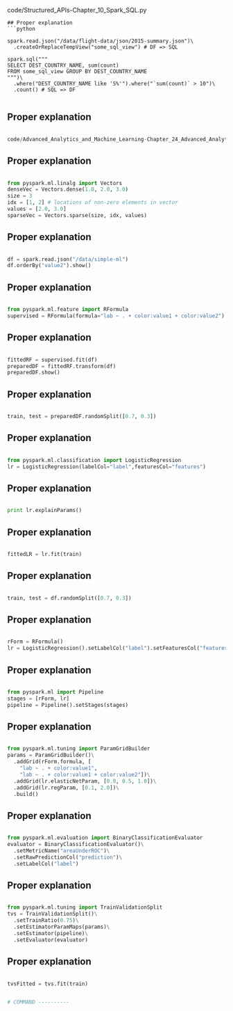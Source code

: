 
code/Structured_APIs-Chapter_10_Spark_SQL.py
```
## Proper explanation
```python

spark.read.json("/data/flight-data/json/2015-summary.json")\
  .createOrReplaceTempView("some_sql_view") # DF => SQL

spark.sql("""
SELECT DEST_COUNTRY_NAME, sum(count)
FROM some_sql_view GROUP BY DEST_COUNTRY_NAME
""")\
  .where("DEST_COUNTRY_NAME like 'S%'").where("`sum(count)` > 10")\
  .count() # SQL => DF


```
## Proper explanation
```python

code/Advanced_Analytics_and_Machine_Learning-Chapter_24_Advanced_Analytics_and_Machine_Learning.py
```
## Proper explanation
```python

from pyspark.ml.linalg import Vectors
denseVec = Vectors.dense(1.0, 2.0, 3.0)
size = 3
idx = [1, 2] # locations of non-zero elements in vector
values = [2.0, 3.0]
sparseVec = Vectors.sparse(size, idx, values)


```
## Proper explanation
```python

df = spark.read.json("/data/simple-ml")
df.orderBy("value2").show()


```
## Proper explanation
```python

from pyspark.ml.feature import RFormula
supervised = RFormula(formula="lab ~ . + color:value1 + color:value2")


```
## Proper explanation
```python

fittedRF = supervised.fit(df)
preparedDF = fittedRF.transform(df)
preparedDF.show()


```
## Proper explanation
```python

train, test = preparedDF.randomSplit([0.7, 0.3])


```
## Proper explanation
```python

from pyspark.ml.classification import LogisticRegression
lr = LogisticRegression(labelCol="label",featuresCol="features")


```
## Proper explanation
```python

print lr.explainParams()


```
## Proper explanation
```python

fittedLR = lr.fit(train)


```
## Proper explanation
```python

train, test = df.randomSplit([0.7, 0.3])


```
## Proper explanation
```python

rForm = RFormula()
lr = LogisticRegression().setLabelCol("label").setFeaturesCol("features")


```
## Proper explanation
```python

from pyspark.ml import Pipeline
stages = [rForm, lr]
pipeline = Pipeline().setStages(stages)


```
## Proper explanation
```python

from pyspark.ml.tuning import ParamGridBuilder
params = ParamGridBuilder()\
  .addGrid(rForm.formula, [
    "lab ~ . + color:value1",
    "lab ~ . + color:value1 + color:value2"])\
  .addGrid(lr.elasticNetParam, [0.0, 0.5, 1.0])\
  .addGrid(lr.regParam, [0.1, 2.0])\
  .build()


```
## Proper explanation
```python

from pyspark.ml.evaluation import BinaryClassificationEvaluator
evaluator = BinaryClassificationEvaluator()\
  .setMetricName("areaUnderROC")\
  .setRawPredictionCol("prediction")\
  .setLabelCol("label")


```
## Proper explanation
```python

from pyspark.ml.tuning import TrainValidationSplit
tvs = TrainValidationSplit()\
  .setTrainRatio(0.75)\
  .setEstimatorParamMaps(params)\
  .setEstimator(pipeline)\
  .setEvaluator(evaluator)


```
## Proper explanation
```python

tvsFitted = tvs.fit(train)


# COMMAND ----------
